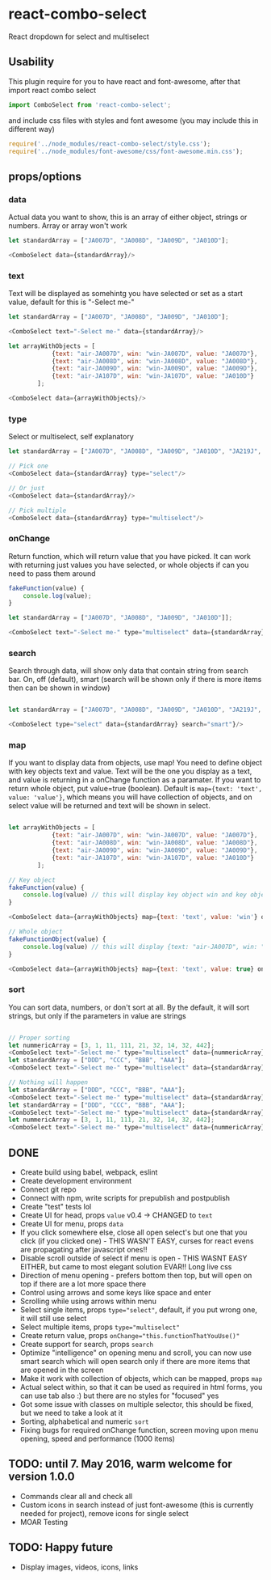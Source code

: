 # react-combo-select
React dropdown for select and multiselect 

## Usability
This plugin require for you to have react and font-awesome, after that import react combo select
```javascript
import ComboSelect from 'react-combo-select';
```
and include css files with styles and font awesome (you may include this in different way)
```javascript
require('../node_modules/react-combo-select/style.css');
require('../node_modules/font-awesome/css/font-awesome.min.css');
```

## props/options

### data
Actual data you want to show, this is an array of either object, strings or numbers. Array or array won't work

```javascript
let standardArray = ["JA007D", "JA008D", "JA009D", "JA010D"];

<ComboSelect data={standardArray}/>
```

### text
Text will be displayed as somehintg you have selected or set as a start value, default for this is "-Select me-"

```javascript
let standardArray = ["JA007D", "JA008D", "JA009D", "JA010D"];

<ComboSelect text="-Select me-" data={standardArray}/>
```

```javascript
let arrayWithObjects = [
            {text: "air-JA007D", win: "win-JA007D", value: "JA007D"},
            {text: "air-JA008D", win: "win-JA008D", value: "JA008D"},
            {text: "air-JA009D", win: "win-JA009D", value: "JA009D"},
            {text: "air-JA107D", win: "win-JA107D", value: "JA010D"}
        ];

<ComboSelect data={arrayWithObjects}/>
```

### type 
Select or multiselect, self explanatory

```javascript
let standardArray = ["JA007D", "JA008D", "JA009D", "JA010D", "JA219J", "JA302J", "JA306J", "JA308J", "JA309J", "JA311J", "JA313J", "JA314J", "JA316J", "JA318J", "JA319J", "JA322J", "JA324J", "JA325J", "JA326J"];

// Pick one
<ComboSelect data={standardArray} type="select"/>

// Or just
<ComboSelect data={standardArray}/>

// Pick multiple
<ComboSelect data={standardArray} type="multiselect"/>
```

### onChange 
Return function, which will return value that you have picked. It can work with returning just values you have selected, or whole objects if can you need to pass them around

```javascript    
fakeFunction(value) {
    console.log(value);
}

let standardArray = ["JA007D", "JA008D", "JA009D", "JA010D"]];

<ComboSelect text="-Select me-" type="multiselect" data={standardArray} onChange={this.fakeFunction}/>
```

### search 
Search through data, will show only data that contain string from search bar. On, off (default), smart (search will be shown only if there is more items then can be shown in window)

```javascript

let standardArray = ["JA007D", "JA008D", "JA009D", "JA010D", "JA219J", "JA302J", "JA306J", "JA308J", "JA309J", "JA311J", "JA313J", "JA314J", "JA316J", "JA318J", "JA319J", "JA322J", "JA324J", "JA325J", "JA326J"];

<ComboSelect type="select" data={standardArray} search="smart"}/>
```

### map
If you want to display data from objects, use map! You need to define object with key objects text and value. Text will be the one you display as a text, and value is returning in a onChange function as a paramater. If you want to return whole object, put value=true (boolean). Default is ```map={text: 'text', value: 'value'}```, which means you will have collection of objects, and on select value will be returned and text will be shown in select.

```javascript

let arrayWithObjects = [
            {text: "air-JA007D", win: "win-JA007D", value: "JA007D"},
            {text: "air-JA008D", win: "win-JA008D", value: "JA008D"},
            {text: "air-JA009D", win: "win-JA009D", value: "JA009D"},
            {text: "air-JA107D", win: "win-JA107D", value: "JA010D"}
        ];

// Key object
fakeFunction(value) {
    console.log(value) // this will display key object win and key object with text will be shown in tn select.
}

<ComboSelect data={arrayWithObjects} map={text: 'text', value: 'win'} onChange={this.fakeFunction}/>

// Whole object
fakeFunctionObject(value) {
    console.log(value) // this will display {text: "air-JA007D", win: "win-JA007D", value: "JA007D"} and key object with text will be shown in tn select.
}

<ComboSelect data={arrayWithObjects} map={text: 'text', value: true} onChange={this.fakeFunctionObject}/>
```

### sort
You can sort data, numbers, or don't sort at all. By the default, it will sort strings, but only if the parameters in value are strings

```javascript

// Proper sorting 
let nummericArray = [3, 1, 11, 111, 21, 32, 14, 32, 442];
<ComboSelect text="-Select me-" type="multiselect" data={nummericArray} sort="number"/>
let standardArray = ["DDD", "CCC", "BBB", "AAA"];
<ComboSelect text="-Select me-" type="multiselect" data={standardArray} sort="string"/>

// Nothing will happen
let standardArray = ["DDD", "CCC", "BBB", "AAA"];
<ComboSelect text="-Select me-" type="multiselect" data={standardArray} sort="off"/>
let standardArray = ["DDD", "CCC", "BBB", "AAA"];
<ComboSelect text="-Select me-" type="multiselect" data={standardArray} sort="number"/>
let nummericArray = [3, 1, 11, 111, 21, 32, 14, 32, 442];
<ComboSelect text="-Select me-" type="multiselect" data={nummericArray} sort="string"/>
```


## DONE
- Create build using babel, webpack, eslint
- Create development environment
- Connect git repo
- Connect with npm, write scripts for prepublish and postpublish
- Create "test" tests lol
- Create UI for head, props ```value``` v0.4 -> CHANGED to ```text```
- Create UI for menu, props ```data```
- If you click somewhere else, close all open select's but one that you click (if you clicked one) - THIS WASN'T EASY, curses for react evens are propagating after javascript ones!!
- Disable scroll outside of select if menu is open - THIS WASNT EASY EITHER, but came to most elegant solution EVAR!! Long live css
- Direction of menu opening - prefers bottom then top, but will open on top if there are a lot more space there
- Control using arrows and some keys like space and enter
- Scrolling while using arrows within menu
- Select single items, props ```type="select"```, default, if you put wrong one, it will still use select
- Select multiple items, props ```type="multiselect"```
- Create return value, props ```onChange="this.functionThatYouUse()"```
- Create support for search, props ```search```
- Optimize "intelligence" on opening menu and scroll, you can now use smart search which will open search only if there are more items that are opened in the screen
- Make it work with collection of objects, which can be mapped, props ```map```
- Actual select within, so that it can be used as required in html forms, you can use tab also :) but there are no styles for "focused" yes
- Got some issue with classes on multiple selector, this should be fixed, but we need to take a look at it
- Sorting, alphabetical and numeric ```sort```
- Fixing bugs for required onChange function, screen moving upon menu opening, speed and performance (1000 items)

## TODO: until 7. May 2016, warm welcome for version 1.0.0
- Commands clear all and check all
- Custom icons in search instead of just font-awesome (this is currently needed for project), remove icons for single select
- MOAR Testing

## TODO: Happy future
- Display images, videos, icons, links